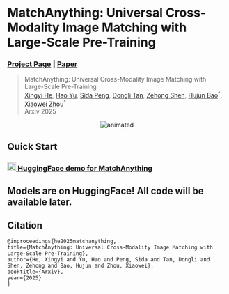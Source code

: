 # MatchAnything: Universal Cross-Modality Image Matching with Large-Scale Pre-Training
### [Project Page](https://zju3dv.github.io/MatchAnything) | [Paper](https://arxiv.org/abs/2501.07556)

> MatchAnything: Universal Cross-Modality Image Matching with Large-Scale Pre-Training\
> [Xingyi He](https://hxy-123.github.io/),
[Hao Yu](https://ritianyu.github.io/),
[Sida Peng](https://pengsida.net),
[Dongli Tan](https://github.com/Cuistiano),
[Zehong Shen](https://zehongs.github.io),
[Hujun Bao](http://www.cad.zju.edu.cn/home/bao/)<sup>†</sup>,
[Xiaowei Zhou](https://xzhou.me/)<sup>†</sup> \
> Arxiv 2025

<p align="center">
    <img src=video/teaser_demo.gif alt="animated" />
</p>

## Quick Start

### [<img src="https://s2.loli.net/2024/09/15/aw3rElfQAsOkNCn.png" width="20"> HuggingFace demo for MatchAnything](https://huggingface.co/spaces/LittleFrog/MatchAnything)

## Models are on HuggingFace! All code will be available later.


## Citation

```
@inproceedings{he2025matchanything,
title={MatchAnything: Universal Cross-Modality Image Matching with Large-Scale Pre-Training},
author={He, Xingyi and Yu, Hao and Peng, Sida and Tan, Dongli and Shen, Zehong and Bao, Hujun and Zhou, Xiaowei},
booktitle={Arxiv},
year={2025}
}
```
